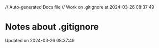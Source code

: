 // Auto-generated Docs file
// Work on .gitignore at 2024-03-26 08:37:49
# Notes about .gitignore
Updated on 2024-03-26 08:37:49
